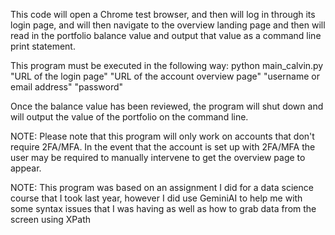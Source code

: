 This code will open a Chrome test browser, and then will log in through its login page, and will then navigate to the overview landing page and then will read in the portfolio balance value and output that value as a command line print statement.

This program must be executed in the following way:
python main_calvin.py "URL of the login page" "URL of the account overview page" "username or email address" "password"

Once the balance value has been reviewed, the program will shut down and will output the value of the portfolio on the command line.

NOTE: Please note that this program will only work on accounts that don't require 2FA/MFA.  In the event that the account is set up with 2FA/MFA the user may be required to manually intervene to get the overview page to appear.

NOTE: This program was based on an assignment I did for a data science course that I took last year, however I did use GeminiAI to help me with some syntax issues that I was having as well as how to grab data from the screen using XPath
